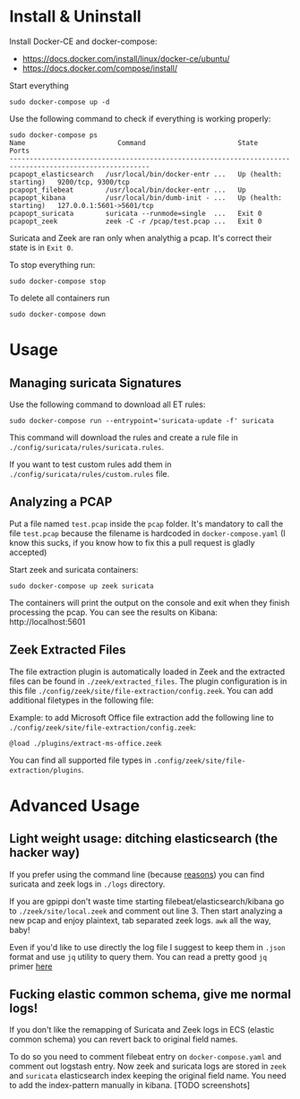 # Install & Uninstall
Install Docker-CE and docker-compose:
- https://docs.docker.com/install/linux/docker-ce/ubuntu/
- https://docs.docker.com/compose/install/

Start everything
```
sudo docker-compose up -d
```

Use the following command to check if everything is working properly:
```
sudo docker-compose ps
Name                       Command                       State                    Ports          
---------------------------------------------------------------------------------------------------------
pcapopt_elasticsearch   /usr/local/bin/docker-entr ...   Up (health: starting)   9200/tcp, 9300/tcp      
pcapopt_filebeat        /usr/local/bin/docker-entr ...   Up                                              
pcapopt_kibana          /usr/local/bin/dumb-init - ...   Up (health: starting)   127.0.0.1:5601->5601/tcp
pcapopt_suricata        suricata --runmode=single  ...   Exit 0                                          
pcapopt_zeek            zeek -C -r /pcap/test.pcap ...   Exit 0
```

Suricata and Zeek are ran only when analythig a pcap. It's correct their state is in `Exit 0`.

To stop everything run:
```
sudo docker-compose stop
```

To delete all containers run
```
sudo docker-compose down
```

# Usage

## Managing suricata Signatures
Use the following command to download all ET rules:
```
sudo docker-compose run --entrypoint='suricata-update -f' suricata
```
This command will download the rules and create a rule file in `./config/suricata/rules/suricata.rules`.

If you want to test custom rules add them in `./config/suricata/rules/custom.rules` file.

## Analyzing a PCAP
Put a file named `test.pcap` inside the `pcap` folder. It's mandatory to call the file `test.pcap` because the filename is hardcoded in `docker-compose.yaml` (I know this sucks, if you know how to fix this a pull request is gladly accepted)

Start zeek and suricata containers:
```
sudo docker-compose up zeek suricata
```

The containers will print the output on the console and exit when they finish processing the pcap.
You can see the results on Kibana: http://localhost:5601

## Zeek Extracted Files

The file extraction plugin is automatically loaded in Zeek and the extracted files can be found in `./zeek/extracted_files`. The plugin configuration is in this file `./config/zeek/site/file-extraction/config.zeek`. You can add additional filetypes in the following file:

Example: to add Microsoft Office file extraction add the following line to `./config/zeek/site/file-extraction/config.zeek`:
```
@load ./plugins/extract-ms-office.zeek
```
You can find all supported file types in `.config/zeek/site/file-extraction/plugins`.

# Advanced Usage

## Light weight usage: ditching elasticsearch (the hacker way)
If you prefer using the command line (because [reasons](https://giphy.com/gifs/YQitE4YNQNahy/html5)) you can find suricata and zeek logs in `./logs` directory.

If you are gpippi don't waste time starting filebeat/elasticsearch/kibana go to `./zeek/site/local.zeek` and comment out line 3. Then start analyzing a new pcap and enjoy plaintext, tab separated zeek logs. `awk` all the way, baby!

Even if you'd like to use directly the log file I suggest to keep them in `.json` format and use `jq` utility to query them. You can read a pretty good `jq` primer [here](https://www.gibiansky.com/blog/command-line/jq-primer/index.html)

## Fucking elastic common schema, give me normal logs!
If you don't like the remapping of Suricata and Zeek logs in ECS (elastic common schema) you can revert back to original field names.

To do so you need to comment filebeat entry on `docker-compose.yaml` and comment out logstash entry. Now zeek and suricata logs are stored in `zeek` and `suricata` elasticsearch index keeping the original field name. You need to add the index-pattern manually in kibana.
[TODO screenshots]